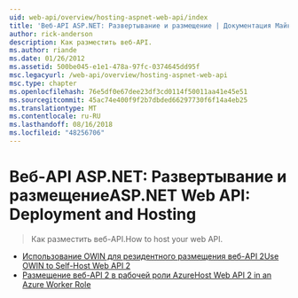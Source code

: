 ```yaml
---
uid: web-api/overview/hosting-aspnet-web-api/index
title: 'Веб-API ASP.NET: Развертывание и размещение | Документация Майкрософт'
author: rick-anderson
description: Как разместить веб-API.
ms.author: riande
ms.date: 01/26/2012
ms.assetid: 500be045-e1e1-478a-97fc-0374645dd95f
msc.legacyurl: /web-api/overview/hosting-aspnet-web-api
msc.type: chapter
ms.openlocfilehash: 76e5df0e67dee23df3cd0114f50011aa41e45e51
ms.sourcegitcommit: 45ac74e400f9f2b7dbded66297730f6f14a4eb25
ms.translationtype: MT
ms.contentlocale: ru-RU
ms.lasthandoff: 08/16/2018
ms.locfileid: "48256706"
---
```

<a name="aspnet-web-api-deployment-and-hosting"></a><span data-ttu-id="e9e2d-103">Веб-API ASP.NET: Развертывание и размещение</span><span class="sxs-lookup"><span data-stu-id="e9e2d-103">ASP.NET Web API: Deployment and Hosting</span></span>
====================
> <span data-ttu-id="e9e2d-104">Как разместить веб-API.</span><span class="sxs-lookup"><span data-stu-id="e9e2d-104">How to host your web API.</span></span>


- [<span data-ttu-id="e9e2d-105">Использование OWIN для резидентного размещения веб-API 2</span><span class="sxs-lookup"><span data-stu-id="e9e2d-105">Use OWIN to Self-Host Web API 2</span></span>](use-owin-to-self-host-web-api.md)
- [<span data-ttu-id="e9e2d-106">Размещение веб-API 2 в рабочей роли Azure</span><span class="sxs-lookup"><span data-stu-id="e9e2d-106">Host Web API 2 in an Azure Worker Role</span></span>](host-aspnet-web-api-in-an-azure-worker-role.md)
